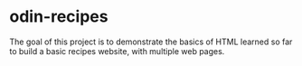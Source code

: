 # odin-recipes

The goal of this project is to demonstrate the basics of HTML learned so far to build a basic recipes website, with multiple web pages.